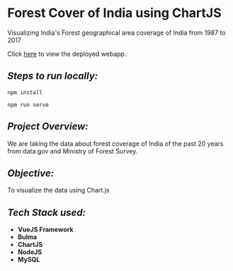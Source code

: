 # Forest Cover of India using ChartJS
Visualizing India's Forest geographical area coverage of India from 1987 to 2017

Click [here](https://forest-cover.netlify.com/) to view the deployed webapp.

## ***Steps to run locally:***
```
npm install

npm run serve

```
## ***Project Overview:***
We are taking the data about forest coverage of India of the past 20 years from data.gov and Ministry of  Forest Survey.

## ***Objective:***
To visualize the data using Chart.js

## ***Tech Stack used:***
- <b>VueJS Framework</b>
- <b>Bulma</b>
- <b>ChartJS</b>
- <b>NodeJS</b> 
- <b>MySQL</b>